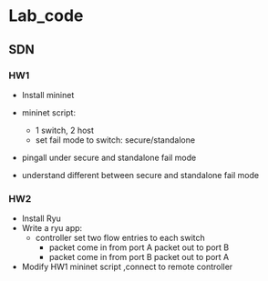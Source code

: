 # Lab_code

## SDN

### HW1

  * Install mininet
  * mininet script:
    * 1 switch, 2 host
    * set fail mode to switch: secure/standalone

  * pingall under secure and standalone fail mode
  * understand different between secure and standalone fail mode

### HW2

  * Install Ryu
  * Write a ryu app:
    * controller set two flow entries to each switch
      - packet come in from port A packet out to port B
      - packet come in from port B packet out to port A 
  * Modify HW1 mininet script ,connect to remote controller
